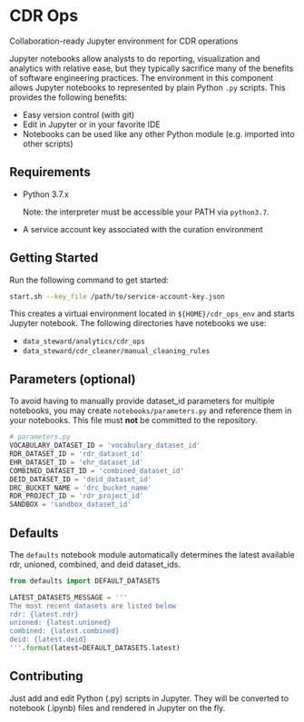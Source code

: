 # CDR Ops

Collaboration-ready Jupyter environment for CDR operations
 
Jupyter notebooks allow analysts to do reporting, visualization and analytics with relative ease, but they typically 
sacrifice many of the benefits of software engineering practices. The environment in this component allows Jupyter
notebooks to represented by plain Python `.py` scripts. This provides the following benefits: 

 * Easy version control (with git)
 * Edit in Jupyter or in your favorite IDE 
 * Notebooks can be used like any other Python module (e.g. imported into other scripts)

## Requirements

 * Python 3.7.x
  
   Note: the interpreter must be accessible your PATH via `python3.7`.
   
 * A service account key associated with the curation environment

## Getting Started

Run the following command to get started:

```bash
start.sh --key_file /path/to/service-account-key.json
```

This creates a virtual environment located in `${HOME}/cdr_ops_env` and starts Jupyter notebook. The following
directories have notebooks we use:

 * `data_steward/analytics/cdr_ops`
 * `data_steward/cdr_cleaner/manual_cleaning_rules`

## Parameters (optional)

To avoid having to manually provide dataset_id parameters for multiple notebooks, you may create `notebooks/parameters.py` and reference them in your notebooks. This file must **not** be committed to the repository.

```python
# parameters.py
VOCABULARY_DATASET_ID = 'vocabulary_dataset_id'
RDR_DATASET_ID = 'rdr_dataset_id'
EHR_DATASET_ID = 'ehr_dataset_id'
COMBINED_DATASET_ID = 'combined_dataset_id'
DEID_DATASET_ID = 'deid_dataset_id'
DRC_BUCKET_NAME = 'drc_bucket_name'
RDR_PROJECT_ID = 'rdr_project_id'
SANDBOX = 'sandbox_dataset_id'
```

## Defaults

The `defaults` notebook module automatically determines the latest available rdr, unioned, combined, and deid dataset_ids.

```python
from defaults import DEFAULT_DATASETS

LATEST_DATASETS_MESSAGE = '''
The most recent datasets are listed below
rdr: {latest.rdr}
unioned: {latest.unioned}
combined: {latest.combined}
deid: {latest.deid}
'''.format(latest=DEFAULT_DATASETS.latest)
``` 

## Contributing

Just add and edit Python (.py) scripts in Jupyter. They will be converted to notebook (.ipynb) files and rendered in Jupyter on the fly. 
